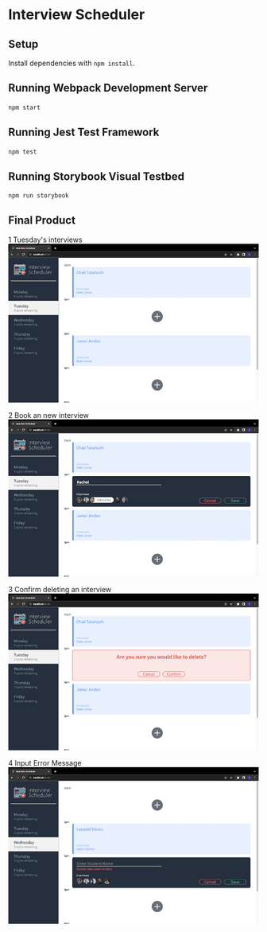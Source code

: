 # Interview Scheduler

## Setup

Install dependencies with `npm install`.

## Running Webpack Development Server

```sh
npm start
```

## Running Jest Test Framework

```sh
npm test
```

## Running Storybook Visual Testbed

```sh
npm run storybook
```

## Final Product

1 Tuesday's interviews
!["Screenshot of URLs page"](https://github.com/carmenkk/scheduler/blob/master/Doc/interviews.png)

2 Book an new interview
!["Screenshot of URLs page"](https://github.com/carmenkk/scheduler/blob/master/Doc/bookInterview.png)

3 Confirm deleting an interview
!["Screenshot of URLs page"](https://github.com/carmenkk/scheduler/blob/master/Doc/confirmDeleteInterview.png)

4 Input Error Message
!["Screenshot of URLs page"](https://github.com/carmenkk/scheduler/blob/master/Doc/inputErrorMessage.png)
